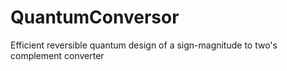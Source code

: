 # QuantumConversor
Efficient reversible quantum design of a sign-magnitude to two's complement converter
